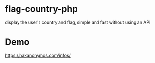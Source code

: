 # flag-country-php
display the user's country and flag, simple and fast without using an API

# Demo 
https://hakanonymos.com/infos/
